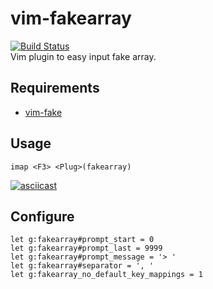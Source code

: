# vim-fakearray
[![Build Status](https://travis-ci.org/uplus/vim-fakearray.svg?branch=master)](https://travis-ci.org/uplus/vim-fakearray)  
Vim plugin to easy input fake array.  


## Requirements
* [vim-fake](https://github.com/tkhren/vim-fake)  

## Usage

```vim
imap <F3> <Plug>(fakearray)
```

[![asciicast](https://asciinema.org/a/119112.png)](https://asciinema.org/a/119112)  


## Configure

```vim
let g:fakearray#prompt_start = 0
let g:fakearray#prompt_last = 9999
let g:fakearray#prompt_message = '> '
let g:fakearray#separator = ', '
let g:fakearray_no_default_key_mappings = 1
```

